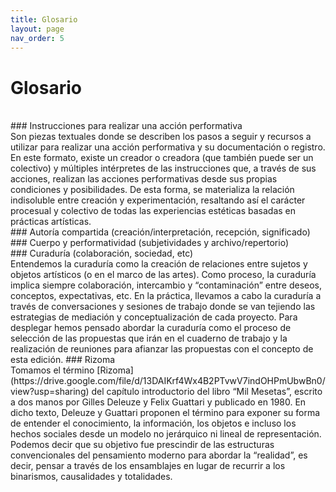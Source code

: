 ```yaml
---
title: Glosario
layout: page
nav_order: 5
---
```


# Glosario
<br />
### Instrucciones para realizar una acción performativa
<br />
Son piezas textuales donde se describen los pasos a seguir y recursos a utilizar para realizar una acción performativa y su documentación o registro. En este formato, existe un creador o creadora (que también puede ser un colectivo) y múltiples intérpretes de las instrucciones que, a través de sus acciones, realizan las acciones performativas desde sus propias condiciones y posibilidades. De esta forma, se materializa la relación indisoluble entre creación y experimentación, resaltando así el carácter procesual y colectivo de todas las experiencias estéticas basadas en prácticas artísticas.
<br />
### Autoría compartida (creación/interpretación, recepción, significado)
<br />
### Cuerpo y performatividad (subjetividades y archivo/repertorio)
<br />
### Curaduría (colaboración, sociedad, etc)
<br />
Entendemos la curaduría como la creación de relaciones entre sujetos y objetos artísticos (o en el marco de las artes). Como proceso, la curaduría implica siempre colaboración, intercambio y “contaminación” entre deseos, conceptos, expectativas, etc. En la práctica, llevamos a cabo la curaduría a través de conversaciones y sesiones de trabajo donde se van tejiendo las estrategias de mediación y conceptualización de cada proyecto. Para desplegar hemos pensado abordar la curaduría como el proceso de selección de las propuestas que irán en el cuaderno de trabajo y la realización de reuniones para afianzar las propuestas con el concepto de esta edición.
### Rizoma
<br />
Tomamos el término [Rizoma](https://drive.google.com/file/d/13DAIKrf4Wx4B2PTvwV7indOHPmUbwBn0/view?usp=sharing) del capítulo introductorio del libro “Mil Mesetas”, escrito a dos manos por Gilles Deleuze y Felix Guattari y publicado en 1980. En dicho texto, Deleuze y Guattari proponen el término para exponer su forma de entender el conocimiento, la información, los objetos e incluso los hechos sociales desde un modelo no jerárquico ni lineal de representación. Podemos decir que su objetivo fue prescindir de las estructuras convencionales del pensamiento moderno para abordar la “realidad”, es decir, pensar a través de los ensamblajes en lugar de recurrir a los binarismos, causalidades y totalidades. 
